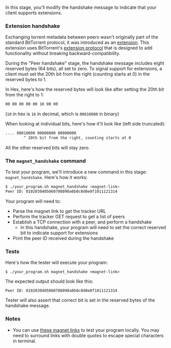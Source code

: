 In this stage, you'll modify the handshake message to indicate that your client supports extensions.

### Extension handshake

Exchanging torrent metadata between peers wasn't originally part of the standard BitTorrent protocol, it was introduced as
an [extension](https://www.bittorrent.org/beps/bep_0009.html). This extension uses BitTorrent's [extension protocol](https://www.bittorrent.org/beps/bep_0010.html) that is designed to add
functionality without breaking backward-compatibility.

During the "Peer handshake" stage, the handshake message includes eight reserved bytes (64 bits), all set to zero. To signal
support for extensions, a client must set the 20th bit from the right (counting starts at 0) in the reserved bytes to 1.

In Hex, here's how the reserved bytes will look like after setting the 20th bit from the right to 1:

```bash
00 00 00 00 00 10 00 00
```

(`10` in hex is `16` in decimal, which is `00010000` in binary)

When looking at individual bits, here's how it'll look like (left side truncated):

```bash
.... 00010000 00000000 00000000
        ^ 20th bit from the right, counting starts at 0
```

All the other reserved bits will stay zero.

### The `magnet_handshake` command

To test your program, we'll introduce a new command in this stage: `magnet_handshake`. Here's how it works:

```bash
$ ./your_program.sh magnet_handshake <magnet-link>
Peer ID: 0102030405060708090a0b0c0d0e0f1011121314
```

Your program will need to:

- Parse the magnet link to get the tracker URL
- Perform the tracker GET request to get a list of peers
- Establish a TCP connection with a peer, and perform a handshake
  - In this handshake, your program will need to set the correct reserved bit to indicate support for extensions
- Print the peer ID received during the handshake

### Tests

Here's how the tester will execute your program:

```
$ ./your_program.sh magnet_handshake <magnet-link>
```

The expected output should look like this:

```
Peer ID: 0102030405060708090a0b0c0d0e0f1011121314
```

Tester will also assert that correct bit is set in the reserved bytes of the handshake message.

### Notes

- You can use [these magnet links](https://github.com/codecrafters-io/bittorrent-test-seeder/blob/main/torrent_files/magnet_links.txt) to test your program locally. You may need to surround links with double quotes to escape special characters in terminal.